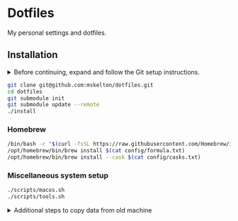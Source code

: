 # Dotfiles

My personal settings and dotfiles.

## Installation

<details>
  <summary>
    Before continuing, expand and follow the Git setup instructions.
  </summary>

```bash
xcode-select --install

user=$(whoami)
read -p 'Email: ' email
ssh-keygen -t ed25519 -C $email

cat <<EOF >$HOME/.ssh/config
Host *.github.com
  AddKeysToAgent yes
  IdentityFile ~/.ssh/id_ed25519
EOF

cat <<EOF >$HOME/.gitconfig
[user]
	name = Mark Skelton
	email = $email
  signingKey = /Users/$user/.ssh/id_ed25519.pub
[core]
	excludesfile = /Users/$user/.gitignore-global
[commit]
  gpgsign = true
[gpg]
	format = ssh
[include]
	path = /Users/$user/.gitconfig-shared
EOF

echo "Run the following command to copy the ssh key to your clipboard."
echo ""
echo "cat ~/.ssh/id_ed25519.pub | pbcopy"
echo ""
```

</details>

```bash
git clone git@github.com:mskelton/dotfiles.git
cd dotfiles
git submodule init
git submodule update --remote
./install
```

### Homebrew

```bash
/bin/bash -c "$(curl -fsSL https://raw.githubusercontent.com/Homebrew/install/HEAD/install.sh)"
/opt/homebrew/bin/brew install $(cat config/formula.txt)
/opt/homebrew/bin/brew install --cask $(cat config/casks.txt)
```

### Miscellaneous system setup

```bash
./scripts/macos.sh
./scripts/tools.sh
```

<details>
  <summary>
    Additional steps to copy data from old machine
  </summary>

- Copy Quicken data files
- Copy `~/.config/fish/env.fish`
- Copy Taskwarrior data `~/.task`
- Copy `~/.local/share/fish/fish_history`
- Copy pictures and documents

</details>
